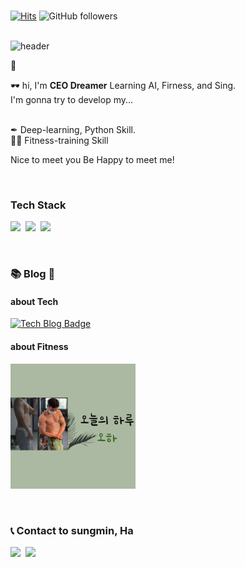 
<br>

[![Hits](https://hits.seeyoufarm.com/api/count/incr/badge.svg?url=https%3A%2F%2Fgithub.com%2Fxman227&count_bg=%23CFB4E6&title_bg=%23555555&icon=&icon_color=%23E7E7E7&title=hits&edge_flat=false)](https://hits.seeyoufarm.com)
![GitHub followers](https://img.shields.io/github/followers/xman227)
<br>
<br>

![header](https://capsule-render.vercel.app/api?type=transparent&fontColor=6667AB&height=100&section=header&text=하&nbsp;성&nbsp;민&fontSize=70&animation=blinking)

👋

🕶 hi, I'm **CEO Dreamer** Learning AI, Firness, and Sing.  <br>
I'm gonna try to develop my...  
<br>

✒ Deep-learning, Python Skill. <br>
💪🏽 Fitness-training Skill  

Nice to meet you
Be Happy to meet me!
 
<br>

<h3> Tech Stack </h3>

<p>
  <img src="https://img.shields.io/badge/Python-3766AB?style=flat-square&logo=Python&logoColor=white"/></a>&nbsp
  <img src="https://img.shields.io/badge/TensorFlow-FF6F00?style=flat-square&logo=TensorFlow&logoColor=white"/></a>&nbsp
  <img src="https://img.shields.io/badge/Keras-D00000?style=flat-square&logo=Keras&logoColor=white"/></a>&nbsp
</p>

<br>

<h3> 📚 Blog 📖 </h3>

<h4> about Tech </h4>

[![Tech Blog Badge](https://img.shields.io/badge/-Tech%20blog-black?style=flat-square&logo=github&link=https://xman227.github.io/)](https://xman227.github.io/)

<h4> about Fitness </h4>
<div>
  
 <a href="http://blog.naver.com/bulkup-star_maybe"><img src="./img/img1.png" width="200px" height="200px"></img></a>

  
</div>
  
<br>

<h3> 📞 Contact to sungmin, Ha </h3>
<p>
  <a href="https://xman227.github.io/"><img src="https://img.shields.io/badge/Blog-11B48A?style=flat-square&link=https://blog.naver.com/bulkup-star_maybe"/></a>&nbsp
  <a href="mailto:x22z@naver.com"><img src="https://img.shields.io/badge/Gmail-d14836?style=flat-square&logo=Gmail&logoColor=white&link=x22z@naver.com"/></a>
</p>

<br>
